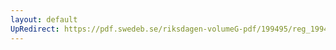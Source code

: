 ```yaml
---
layout: default
UpRedirect: https://pdf.swedeb.se/riksdagen-volumeG-pdf/199495/reg_199495/reg_199495_0183.pdf
---
```

